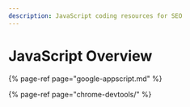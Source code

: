 ```yaml
---
description: JavaScript coding resources for SEO
---
```


# JavaScript Overview

{% page-ref page="google-appscript.md" %}

{% page-ref page="chrome-devtools/" %}



